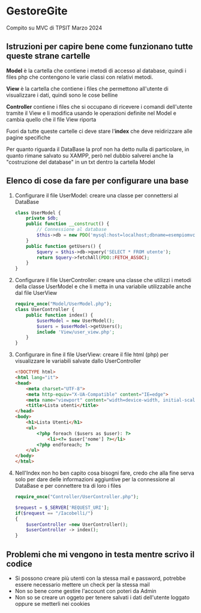 # GestoreGite
 Compito su MVC di TPSIT Marzo 2024

 ## Istruzioni per capire bene come funzionano tutte queste strane cartelle
  **Model** è la cartella che contiene i metodi di accesso al database, quindi i files php che contengono le varie classi con relativi metodi.

 **View** è la cartella che contiene i files che permettono all'utente di visualizzare i dati, quindi sono le cose belline
 
 **Controller** contiene i files che si occupano di ricevere i comandi dell'utente tramite il View e li modifica usando le operazioni definite nel Model e cambia quello che il file View riporta
 
 Fuori da tutte queste cartelle ci deve stare l'__index__ che deve reidirizzare alle pagine specifiche

 Per quanto riguarda il DataBase la prof non ha detto nulla di particolare, in quanto rimane salvato su XAMPP, però nel dubbio salverei anche la "costruzione del database" in un txt dentro la cartella Model
 ## Elenco di cose da fare per configurare una base
 1. Configurare il file UserModel: creare una classe per connettersi al DataBase
    ~~~php
    class UserModel {
        private $db;
        public function __construct() {
            // Connessione al database
            $this->db = new PDO('mysql:host=localhost;dbname=esempiomvc', 'root', '');
        }
        public function getUsers() {
            $query = $this->db->query('SELECT * FROM utente');
            return $query->fetchAll(PDO::FETCH_ASSOC);
        }
    }
    ~~~

 2. Configurare il file UserController: creare una classe che utilizzi i metodi della classe UserModel e che li metta in una variabile utilizzabile anche dal file UserView
    ~~~php
    require_once("Model/UserModel.php");
    class UserController {
        public function index() {
            $userModel = new UserModel();
            $users = $userModel->getUsers();
            include 'View/user_view.php';
        }
    }
    ~~~

3. Configurare in fine il file UserView: creare il file html (php) per visualizzare le variabili salvate dallo UserController
    ~~~html
    <!DOCTYPE html>
    <html lang="it">
    <head>
        <meta charset="UTF-8">
        <meta http-equiv="X-UA-Compatible" content="IE=edge">
        <meta name="viewport" content="width=device-width, initial-scale=1.0">
        <title>Lista utenti</title>
    </head>
    <body>
        <h1>Lista Utenti</h1>
        <ul>
            <?php foreach ($users as $user): ?>
                <li><?= $user['nome'] ?></li>
            <?php endforeach; ?>
        </ul>
    </body>
    </html>
    ~~~

4. Nell'Index non ho ben capito cosa bisogni fare, credo che alla fine serva solo per dare delle informazioni aggiuntive per la connessione al DataBase e per connettere tra di loro i files

    ~~~php
    require_once("Controller/UserController.php");
   
    $request = $_SERVER['REQUEST_URI'];
    if($request == "/Iacobelli/")
    {
        $userController =new UserController();
        $userController -> index();
    }
    ~~~

## Problemi che mi vengono in testa mentre scrivo il codice
* Si possono creare più utenti con la stessa mail e password, potrebbe essere necessario mettere un check per la stessa mail
* Non so bene come gestire l'account con poteri da Admin
* Non so se creare un oggeto per tenere salvati i dati dell'utente loggato oppure se metterli nei cookies